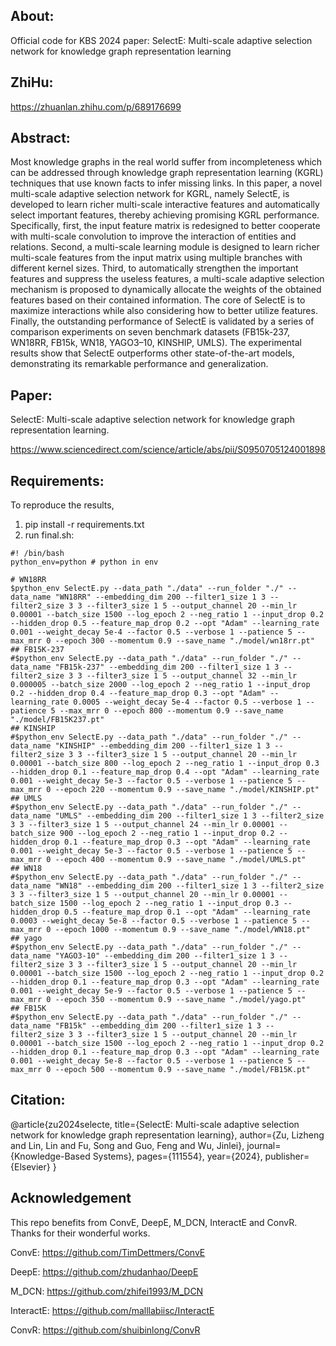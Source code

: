 ## About:
Official code for KBS 2024 paper: 
SelectE: Multi-scale adaptive selection network for knowledge graph representation learning

## ZhiHu:
https://zhuanlan.zhihu.com/p/689176699

## Abstract:
Most knowledge graphs in the real world suffer from incompleteness which can be addressed through knowledge graph representation learning (KGRL) techniques that use known facts to infer missing links. In this paper, a novel multi-scale adaptive selection network for KGRL, namely SelectE, is developed to learn richer multi-scale interactive features and automatically select important features, thereby achieving promising KGRL performance. Specifically, first, the input feature matrix is redesigned to better cooperate with multi-scale convolution to improve the interaction of entities and relations. Second, a multi-scale learning module is designed to learn richer multi-scale features from the input matrix using multiple branches with different kernel sizes. Third, to automatically strengthen the important features and suppress the useless features, a multi-scale adaptive selection mechanism is proposed to dynamically allocate the weights of the obtained features based on their contained information. The core of SelectE is to maximize interactions while also considering how to better utilize features. Finally, the outstanding performance of SelectE is validated by a series of comparison experiments on seven benchmark datasets (FB15k-237, WN18RR, FB15k, WN18, YAGO3–10, KINSHIP, UMLS). The experimental results show that SelectE outperforms other state-of-the-art models, demonstrating its remarkable performance and generalization.

## Paper:
SelectE: Multi-scale adaptive selection network for knowledge graph representation learning.

https://www.sciencedirect.com/science/article/abs/pii/S0950705124001898

## Requirements:
To reproduce the results, 
1) pip install -r requirements.txt
2) run final.sh:
  ```shell
#! /bin/bash
python_env=python # python in env

# WN18RR 
$python_env SelectE.py --data_path "./data" --run_folder "./" --data_name "WN18RR" --embedding_dim 200 --filter1_size 1 3 --filter2_size 3 3 --filter3_size 1 5 --output_channel 20 --min_lr 0.00001 --batch_size 1500 --log_epoch 2 --neg_ratio 1 --input_drop 0.2 --hidden_drop 0.5 --feature_map_drop 0.2 --opt "Adam" --learning_rate 0.001 --weight_decay 5e-4 --factor 0.5 --verbose 1 --patience 5 --max_mrr 0 --epoch 300 --momentum 0.9 --save_name "./model/wn18rr.pt"
## FB15K-237
#$python_env SelectE.py --data_path "./data" --run_folder "./" --data_name "FB15k-237" --embedding_dim 200 --filter1_size 1 3 --filter2_size 3 3 --filter3_size 1 5 --output_channel 32 --min_lr 0.000005 --batch_size 2000 --log_epoch 2 --neg_ratio 1 --input_drop 0.2 --hidden_drop 0.4 --feature_map_drop 0.3 --opt "Adam" --learning_rate 0.0005 --weight_decay 5e-4 --factor 0.5 --verbose 1 --patience 5 --max_mrr 0 --epoch 800 --momentum 0.9 --save_name "./model/FB15K237.pt"
## KINSHIP
#$python_env SelectE.py --data_path "./data" --run_folder "./" --data_name "KINSHIP" --embedding_dim 200 --filter1_size 1 3 --filter2_size 3 3 --filter3_size 1 5 --output_channel 20 --min_lr 0.00001 --batch_size 800 --log_epoch 2 --neg_ratio 1 --input_drop 0.3 --hidden_drop 0.1 --feature_map_drop 0.4 --opt "Adam" --learning_rate 0.001 --weight_decay 5e-3 --factor 0.5 --verbose 1 --patience 5 --max_mrr 0 --epoch 220 --momentum 0.9 --save_name "./model/KINSHIP.pt"
## UMLS
#$python_env SelectE.py --data_path "./data" --run_folder "./" --data_name "UMLS" --embedding_dim 200 --filter1_size 1 3 --filter2_size 3 3 --filter3_size 1 5 --output_channel 24 --min_lr 0.00001 --batch_size 900 --log_epoch 2 --neg_ratio 1 --input_drop 0.2 --hidden_drop 0.1 --feature_map_drop 0.3 --opt "Adam" --learning_rate 0.001 --weight_decay 5e-3 --factor 0.5 --verbose 1 --patience 5 --max_mrr 0 --epoch 400 --momentum 0.9 --save_name "./model/UMLS.pt"
## WN18
#$python_env SelectE.py --data_path "./data" --run_folder "./" --data_name "WN18" --embedding_dim 200 --filter1_size 1 3 --filter2_size 3 3 --filter3_size 1 5 --output_channel 20 --min_lr 0.00001 --batch_size 1500 --log_epoch 2 --neg_ratio 1 --input_drop 0.3 --hidden_drop 0.5 --feature_map_drop 0.1 --opt "Adam" --learning_rate 0.0003 --weight_decay 5e-8 --factor 0.5 --verbose 1 --patience 5 --max_mrr 0 --epoch 1000 --momentum 0.9 --save_name "./model/WN18.pt"
## yago
#$python_env SelectE.py --data_path "./data" --run_folder "./" --data_name "YAGO3-10" --embedding_dim 200 --filter1_size 1 3 --filter2_size 3 3 --filter3_size 1 5 --output_channel 20 --min_lr 0.00001 --batch_size 1500 --log_epoch 2 --neg_ratio 1 --input_drop 0.2 --hidden_drop 0.1 --feature_map_drop 0.3 --opt "Adam" --learning_rate 0.001 --weight_decay 5e-9 --factor 0.5 --verbose 1 --patience 5 --max_mrr 0 --epoch 350 --momentum 0.9 --save_name "./model/yago.pt"
## FB15K
#$python_env SelectE.py --data_path "./data" --run_folder "./" --data_name "FB15k" --embedding_dim 200 --filter1_size 1 3 --filter2_size 3 3 --filter3_size 1 5 --output_channel 20 --min_lr 0.00001 --batch_size 1500 --log_epoch 2 --neg_ratio 1 --input_drop 0.2 --hidden_drop 0.1 --feature_map_drop 0.3 --opt "Adam" --learning_rate 0.001 --weight_decay 5e-8 --factor 0.5 --verbose 1 --patience 5 --max_mrr 0 --epoch 500 --momentum 0.9 --save_name "./model/FB15K.pt"
  ```

## Citation:
@article{zu2024selecte,
  title={SelectE: Multi-scale adaptive selection network for knowledge graph representation learning},
  author={Zu, Lizheng and Lin, Lin and Fu, Song and Guo, Feng and Wu, Jinlei},
  journal={Knowledge-Based Systems},
  pages={111554},
  year={2024},
  publisher={Elsevier}
}

## Acknowledgement
This repo benefits from ConvE, DeepE, M_DCN, InteractE and ConvR. Thanks for their wonderful works.

ConvE: https://github.com/TimDettmers/ConvE

DeepE: https://github.com/zhudanhao/DeepE

M_DCN: https://github.com/zhifei1993/M_DCN

InteractE: https://github.com/malllabiisc/InteractE

ConvR: https://github.com/shuibinlong/ConvR
